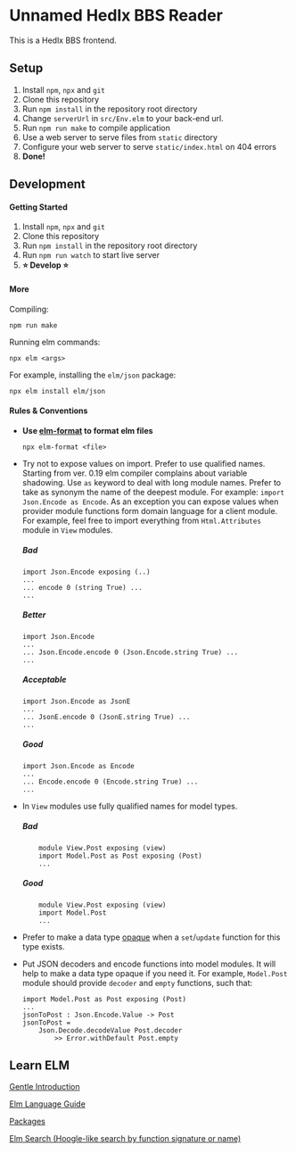 # Unnamed Hedlx BBS Reader

This is a Hedlx BBS frontend.

## Setup

1. Install `npm`, `npx` and `git`
1. Clone this repository
1. Run `npm install` in the repository root directory
1. Change `serverUrl` in `src/Env.elm` to your back-end url.
1. Run `npm run make` to compile application
1. Use a web server to serve files from `static` directory
1. Configure your web server to serve `static/index.html` on 404 errors
1. **Done!**

## Development

#### Getting Started

1. Install `npm`, `npx` and `git`
1. Clone this repository
1. Run `npm install` in the repository root directory
1. Run `npm run watch` to start live server
1. **⭐ Develop ⭐**

#### More

Compiling:
```
npm run make
```

Running elm commands:
```
npx elm <args>
```

For example, installing the `elm/json` package:

```
npx elm install elm/json
```

#### Rules & Conventions

- **Use [elm-format](https://github.com/avh4/elm-format) to format elm files**
    ```
    npx elm-format <file>
    ```
- Try not to expose values on import. Prefer to use qualified names. Starting from ver. 0.19 elm compiler complains about variable shadowing.
Use `as` keyword to deal with long module names. Prefer to take as synonym the name of the deepest module. For example: `import Json.Encode as Encode`.
As an exception you can expose values when provider module functions form domain language for a client module. For example, feel free to import everything from `Html.Attributes` module in `View` modules.

    ##### Bad
    ```
    import Json.Encode exposing (..)
    ...
    ... encode 0 (string True) ...
    ...
    ```

    ##### Better
    ```
    import Json.Encode
    ...
    ... Json.Encode.encode 0 (Json.Encode.string True) ...
    ...
    ```

    ##### Acceptable
    ```
    import Json.Encode as JsonE
    ...
    ... JsonE.encode 0 (JsonE.string True) ...
    ...
    ```

    ##### Good
    ```
    import Json.Encode as Encode
    ...
    ... Encode.encode 0 (Encode.string True) ...
    ...
    ```
- In `View` modules use fully qualified names for model types.
    ##### Bad
    ```
        module View.Post exposing (view)
        import Model.Post as Post exposing (Post)
        ...
    ```
    ##### Good
    ```
        module View.Post exposing (view)
        import Model.Post
        ...
    ```

- Prefer to make a data type [opaque](https://package.elm-lang.org/help/design-guidelines) when a `set`/`update` function for this type exists.

- Put JSON decoders and encode functions into model modules. It will help to make a data type opaque if you need it. For example, `Model.Post` module should provide `decoder` and `empty` functions, such that:
    ```
    import Model.Post as Post exposing (Post)
    ...
    jsonToPost : Json.Encode.Value -> Post
    jsonToPost =
        Json.Decode.decodeValue Post.decoder
            >> Error.withDefault Post.empty
    ```

## Learn ELM
[Gentle Introduction](https://elmprogramming.com/)

[Elm Language Guide](https://guide.elm-lang.org/)

[Packages](https://package.elm-lang.org/)

[Elm Search (Hoogle-like search by function signature or name)](https://klaftertief.github.io/elm-search/)

